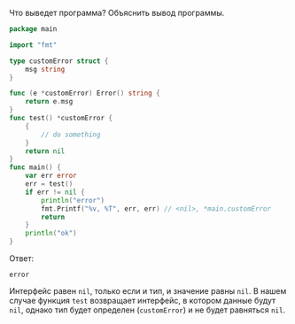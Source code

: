 Что выведет программа? Объяснить вывод программы.

```go
package main

import "fmt"

type customError struct {
	msg string
}

func (e *customError) Error() string {
	return e.msg
}
func test() *customError {
	{
		// do something
	}
	return nil
}
func main() {
	var err error
	err = test()
	if err != nil {
		println("error")
		fmt.Printf("%v, %T", err, err) // <nil>, *main.customError
		return
	}
	println("ok")
}
```

Ответ:
```
error
```

Интерфейс равен `nil`, только если и тип, и значение равны `nil`. В нашем случае функция `test` возвращает интерфейс,  в котором данные будут `nil`, однако тип будет определен (`customError`) и не будет равняться `nil`.
